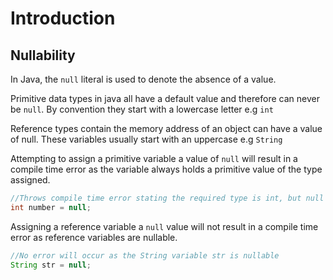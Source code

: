 # Introduction

## Nullability

In Java, the `null` literal is used to denote the absence of a value.

Primitive data types in java all have a default value and therefore can never be `null`.
By convention they start with a lowercase letter e.g `int`

Reference types contain the memory address of an object can
have a value of null. These variables usually start with an uppercase e.g `String`

Attempting to assign a primitive variable a value of `null` will result in a compile time error as the variable always holds
a primitive value of the type assigned.

```java
//Throws compile time error stating the required type is int, but null was provided
int number = null;
```

Assigning a reference variable a `null` value will not result in a compile time error as reference variables are nullable.

```java
//No error will occur as the String variable str is nullable
String str = null;
```
